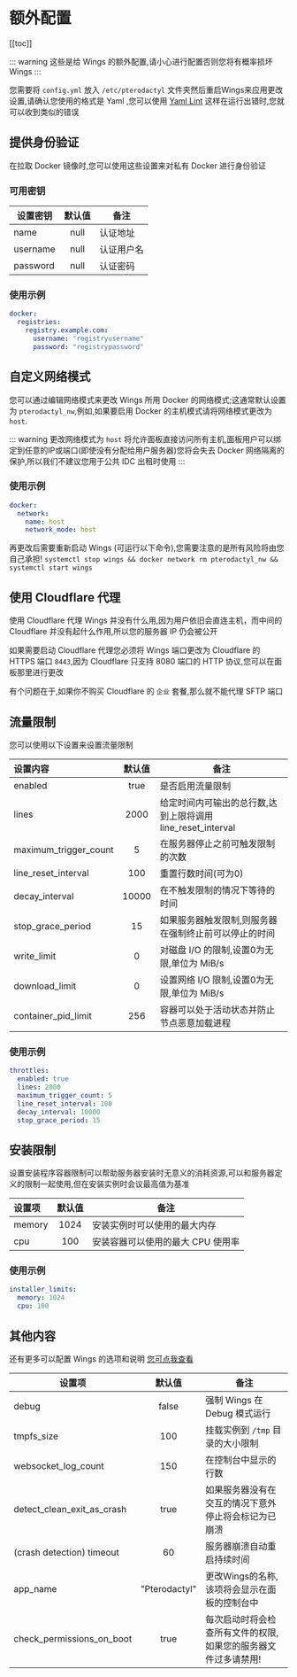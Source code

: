 # 额外配置

[[toc]]

::: warning
这些是给 Wings 的额外配置,请小心进行配置否则您将有概率损坏 Wings
:::

您需要将 `config.yml` 放入 `/etc/pterodactyl` 文件夹然后重启Wings来应用更改设置,请确认您使用的格式是 Yaml ,您可以使用 [Yaml Lint](http://www.yamllint.com/) 这样在运行出错时,您就可以收到类似的错误

## 提供身份验证

在拉取 Docker 镜像时,您可以使用这些设置来对私有 Docker 进行身份验证

### 可用密钥

|   设置密钥  |    默认值      |    备注           |
| ----------- | :-----------: | ----------------- |
| name        |     null      | 认证地址  |
| username    |     null      | 认证用户名 |
| password    |     null      | 认证密码 |

### 使用示例

```yml
docker:
  registries:
    registry.example.com:
      username: "registryusername"
      password: "registrypassword"
```

## 自定义网络模式

您可以通过编辑网络模式来更改 Wings 所用 Docker 的网络模式;这通常默认设置为 `pterodactyl_nw`,例如,如果要启用 Docker 的主机模式请将网络模式更改为 `host`.

::: warning
更改网络模式为 `host` 将允许面板直接访问所有主机,面板用户可以绑定到任意的IP或端口(即使没有分配给用户服务器)您将会失去 Docker 网络隔离的保护,所以我们不建议您用于公共 IDC 出租时使用
:::

### 使用示例

```yml
docker:
  network:
    name: host
    network_mode: host    
```

再更改后需要重新启动 Wings (可运行以下命令),您需要注意的是所有风险将由您自己承担!
`systemctl stop wings && docker network rm pterodactyl_nw && systemctl start wings`

## 使用 Cloudflare 代理

使用 Cloudflare 代理 Wings 并没有什么用,因为用户依旧会直连主机，而中间的 Cloudflare 并没有起什么作用,所以您的服务器 IP 仍会被公开

如果需要启动 Cloudflare 代理您必须将 Wings 端口更改为 Cloudflare 的 HTTPS 端口 `8443`,因为 Cloudflare 只支持 8080 端口的 HTTP 协议,您可以在面板那里进行更改

有个问题在于,如果你不购买 Cloudflare 的 `企业` 套餐,那么就不能代理 SFTP 端口

## 流量限制

您可以使用以下设置来设置流量限制

| 设置内容        | 默认值 | 备注                                                                                                                         |
| :-------------------- | :-----------: | ----------------------------------------------------------------------------------------------------------------------------------- |
| enabled               |     true      | 是否启用流量限制                                                                                   |
| lines                 |     2000      | 给定时间内可输出的总行数,达到上限将调用 line_reset_interval                                  |
| maximum_trigger_count |       5       | 在服务器停止之前可触发限制的次数                                                   |
| line_reset_interval   |      100      | 重置行数时间(可为0)                                                          |
| decay_interval        |     10000     | 在不触发限制的情况下等待的时间                           |
| stop_grace_period     |      15       | 如果服务器触发限制,则服务器在强制终止前可以停止的时间                  |
| write_limit           |       0       | 对磁盘 I/O 的限制,设置0为无限,单位为 MiB/s |
| download_limit        |       0       | 设置网络 I/O 限制,设置0为无限,单位为 MiB/s    |
| container_pid_limit   |      256      | 容器可以处于活动状态并防止节点恶意加载进程    |

### 使用示例

```yml
throttles:
  enabled: true
  lines: 2000
  maximum_trigger_count: 5
  line_reset_interval: 100
  decay_interval: 10000
  stop_grace_period: 15
```

## 安装限制
设置安装程序容器限制可以帮助服务器安装时无意义的消耗资源,可以和服务器定义的限制一起使用,但在安装实例时会议最高值为基准

| 设置项          | 默认值 | 备注                                                       |
| :-------------------- | :-----------: | ----------------------------------------------------------------------------------------------------------- |
| memory                |     1024      | 安装实例时可以使用的最大内存 |
| cpu                   |     100       | 安装容器可以使用的最大 CPU 使用率      |

### 使用示例

```yml
installer_limits:
  memory: 1024
  cpu: 100
```

## 其他内容

还有更多可以配置 Wings 的选项和说明 [您可点我查看](https://github.com/pterodactyl/wings/tree/develop/config)

| 设置项                | 默认值 | 备注                                                                                           |
| -------------------------- | :-----------: | ----------------------------------------------------------------------------------------------- |
| debug                      |     false     | 强制 Wings 在 Debug 模式运行                                                                |
| tmpfs_size                 |      100      | 挂载实例到 `/tmp` 目录的大小限制                              |
| websocket_log_count        |      150      | 在控制台中显示的行数                                                   |
| detect_clean_exit_as_crash |     true      | 如果服务器没有在交互的情况下意外停止将会标记为已崩溃 |
| (crash detection) timeout  |      60       | 服务器崩溃自动重启持续时间     |
| app_name                   | "Pterodactyl" | 更改Wings的名称,该项将会显示在面板的控制台中                               |
| check_permissions_on_boot  |     true      | 每次启动时将会检查所有文件的权限,如果您的服务器文件过多请禁用!|
